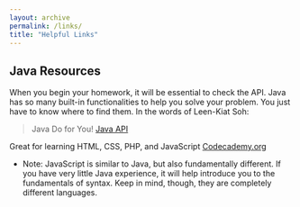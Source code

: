 ```yaml
---
layout: archive
permalink: /links/
title: "Helpful Links"
---
```


## Java Resources

When you begin your homework, it will be essential to check the API. Java has so many built-in functionalities to help you solve your problem. You just have to know where to find them. In the words of Leen-Kiat Soh:
> Java Do for You!
[Java API](docs.oracle.com/javase/7/docs/api)


Great for learning HTML, CSS, PHP, and JavaScript
[Codecademy.org](www.codecademy.com)
* Note: JavaScript is similar to Java, but also fundamentally different. If you have very little Java experience, it will help introduce you to the fundamentals of syntax. Keep in mind, though, they are completely different languages.
